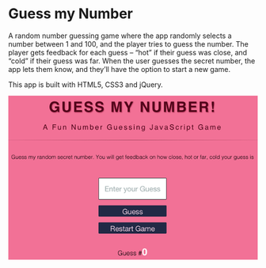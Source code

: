 
# Guess my Number


A random number guessing game where the app randomly selects a number between 1 and 100, and the player tries to guess the number. The player gets feedback for each guess – “hot” if their guess was close, and “cold” if their guess was far. When the user guesses the secret number, the app lets them know, and they’ll have the option to start a new game.

This app is built with HTML5, CSS3 and jQuery.

![Screenshot:](https://raw.githubusercontent.com/avireni/jquery-guess-my-number/gh-pages/assets/guess-my-number.gif)
